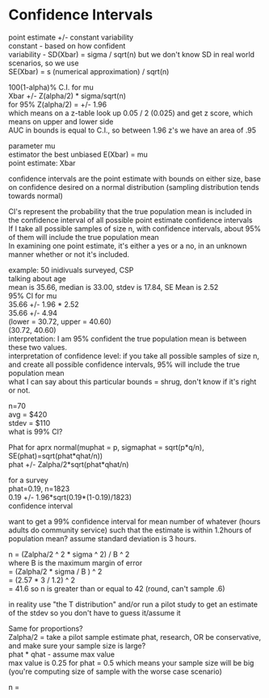 # Confidence Intervals

point estimate +/- constant variability  
constant - based on how confident  
variability - SD\(Xbar\) = sigma / sqrt\(n\) but we don't know SD in real world scenarios, so we use  
SE\(Xbar\) = s \(numerical approximation\) / sqrt\(n\)  
  
100\(1-alpha\)% C.I. for mu  
Xbar +/- Z\(alpha/2\) \* sigma/sqrt\(n\)  
for 95% Z\(alpha/2\) = +/- 1.96  
which means on a z-table look up 0.05 / 2 \(0.025\) and get z score, which means on upper and lower side  
AUC in bounds is equal to C.I., so between 1.96 z's we have an area of .95

  
parameter mu  
estimator the best unbiased E\(Xbar\) = mu  
point estimate: Xbar  
  
confidence intervals are the point estimate with bounds on either size, base on confidence desired on a normal distribution \(sampling distribution tends towards normal\)

CI's represent the probability that the true population mean is included in the confidence interval of all possible point estimate confidence intervals  
If I take all possible samples of size n, with confidence intervals, about 95% of them will include the true population mean  
In examining one point estimate, it's either a yes or a no, in an unknown manner whether or not it's included.

example: 50 inidivuals surveyed, CSP  
talking about age  
mean is 35.66, median is 33.00, stdev is 17.84, SE Mean is 2.52  
95% CI for mu  
35.66 +/- 1.96 \* 2.52  
35.66 +/- 4.94  
\(lower = 30.72, upper = 40.60\)  
\(30.72, 40.60\)  
interpretation: I am 95% confident the true population mean is between these two values.  
interpretation of confidence level: if you take all possible samples of size n, and create all possible confidence intervals, 95% will include the true population mean  
what I can say about this particular bounds = shrug, don't know if it's right or not.  
  
  
n=70  
avg = $420  
stdev = $110  
what is 99% CI?

Phat for aprx normal\(muphat = p, sigmaphat = sqrt\(p\*q/n\), SE\(phat\)=sqrt\(phat\*qhat/n\)\)  
phat +/- Zalpha/2\*sqrt\(phat\*qhat/n\)  
  
for a survey  
phat=0.19, n=1823  
0.19 +/- 1.96\*sqrt\(0.19\*\(1-0.19\)/1823\)  
confidence interval  


want to get a 99% confidence interval for mean number of whatever \(hours adults do community service\) such that the estimate is within 1.2hours of population mean? assume standard deviation is 3 hours.  
  
n = \(Zalpha/2 ^ 2 \* sigma ^ 2\) / B ^ 2  
where B is the maximum margin of error  
= \(Zalpha/2 \* sigma / B \) ^ 2  
= \(2.57 \* 3 / 1.2\) ^ 2  
= 41.6 so n is greater than or equal to 42 \(round, can't sample .6\)  
  
in reality use "the T distribution" and/or run a pilot study to get an estimate of the stdev so you don't have to guess it/assume it

Same for proportions?  
Zalpha/2 = take a pilot sample estimate phat, research, OR be conservative, and make sure your sample size is large?  
phat \* qhat - assume max value  
max value is 0.25 for phat = 0.5 which means your sample size will be big \(you're computing size of sample with the worse case scenario\)  
  
n =   
  




